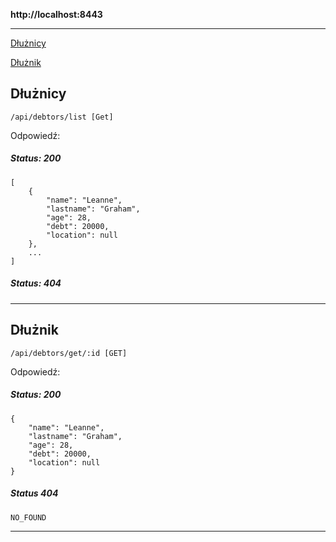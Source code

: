 **http://localhost:8443**
********************************
[Dłużnicy](#dłużnicy)

[Dłużnik](#dłużnik)


## **Dłużnicy**

`/api/debtors/list [Get]`


Odpowiedź:

##### Status: 200
    [
        {
            "name": "Leanne",
            "lastname": "Graham",
            "age": 28,
            "debt": 20000,
            "location": null
        },
        ...
    ]
##### Status: 404
*******************************

## **Dłużnik**

`/api/debtors/get/:id [GET]`
    
Odpowiedź:

##### Status: 200
    {
        "name": "Leanne",
        "lastname": "Graham",
        "age": 28,
        "debt": 20000,
        "location": null
    }

##### Status 404

`NO_FOUND`
********************************
